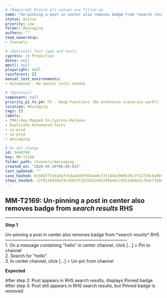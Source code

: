 ```yaml
---
# (Required) Ensure all values are filled up
name: "Un-pinning a post in center also removes badge from *search results* RHS"
status: Active
priority: Low
folder: Messaging
authors: ""
team_ownership: 
- Channels

# (Optional) Test type and tools
cypress: in Production
detox: null
mmctl: null
playwright: null
rainforest: []
manual_test_environments: 
- Automated - No manual tests needed

# (Optional)
component: null
priority_p1_to_p4: P3 - Deep Functions (Do extensive scenarios work?)
location: Messaging
tags: []
labels: 
- TM4J-Key-Mapped-In-Cypress-Release
- Duplicate-Automated-Tests
- cy-prod
- se-prod
- messaging

# Do not change
id: 5444769
key: MM-T2169
folder_path: channels/messaging
created_on: "2020-05-20T06:05:05Z"
last_updated: ""
case_hashed: 0cb8d77fa618afc5daa930f934ae0cf3f14de2909539c3f12729cba9b538a581146a6b5f7bb5af68d7ac19ac82c6a5fc
steps_hashed: 127813bd3daf4c33b53f2b31912d452856e8cc9222484e3c7b4c73e8d33e4139a6d776914ba57ca92bf4ad2ef1d260a0
---
```


## MM-T2169: Un-pinning a post in center also removes badge from _search results_ RHS

---

**Step 1**

Un-pinning a post in center also removes badge from \*search results\* RHS\
————————————————————————————\
1\. On a message containing "hello" in center channel, click \[...] > Pin to channel\
2\. Search for "hello"\
3\. In center channel, click \[...] > Un-pin from channel

**Expected**

After step 2: Post appears in RHS search results, displays Pinned badge\
After step 3: Post still appears in RHS search results, but Pinned badge is removed
